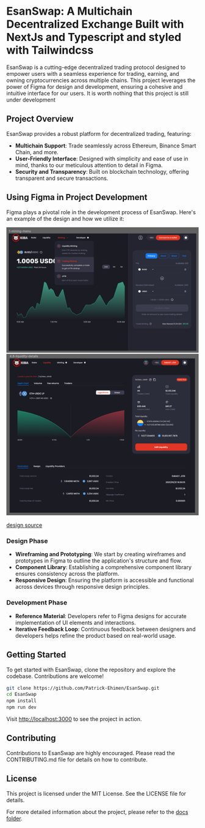 # EsanSwap: A Multichain Decentralized Exchange Built with NextJs and Typescript and styled with Tailwindcss

EsanSwap is a cutting-edge decentralized trading protocol designed to empower users with a seamless experience for trading, earning, and owning cryptocurrencies across multiple chains. This project leverages the power of Figma for design and development, ensuring a cohesive and intuitive interface for our users. It is worth nothing that this project is still under development

## Project Overview

EsanSwap provides a robust platform for decentralized trading, featuring:

- **Multichain Support**: Trade seamlessly across Ethereum, Binance Smart Chain, and more.
- **User-Friendly Interface**: Designed with simplicity and ease of use in mind, thanks to our meticulous attention to detail in Figma.
- **Security and Transparency**: Built on blockchain technology, offering transparent and secure transactions.

## Using Figma in Project Development

Figma plays a pivotal role in the development process of EsanSwap. Here's an example of the design and how we utilize it:

![figma design](/images/figmadesign01.png)
![figma design](/images/figmadesign02.png)

[design source](<https://www.figma.com/design/5A8z1buLS494vQd21ncIDp/KIBA---Crypto-Dex-Platform-(Community)?node-id=1-31414&t=NfuSIfQ16FsZufdo-0>)

### Design Phase

- **Wireframing and Prototyping**: We start by creating wireframes and prototypes in Figma to outline the application's structure and flow.
- **Component Library**: Establishing a comprehensive component library ensures consistency across the platform.
- **Responsive Design**: Ensuring the platform is accessible and functional across devices through responsive design principles.

### Development Phase

- **Reference Material**: Developers refer to Figma designs for accurate implementation of UI elements and interactions.
- **Iterative Feedback Loop**: Continuous feedback between designers and developers helps refine the product based on real-world usage.

## Getting Started

To get started with EsanSwap, clone the repository and explore the codebase. Contributions are welcome!

```bash
git clone https://github.com/Patrick-Ehimen/EsanSwap.git
cd EsanSwap
npm install
npm run dev
```

Visit [http://localhost:3000](http://localhost:3000) to see the project in action.

## Contributing

Contributions to EsanSwap are highly encouraged. Please read the CONTRIBUTING.md file for details on how to contribute.

## License

This project is licensed under the MIT License. See the LICENSE file for details.

For more detailed information about the project, please refer to the [docs folder](/docs/).
